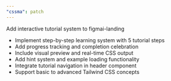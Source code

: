 ```yaml
---
"cssma": patch
---
```


Add interactive tutorial system to figmai-landing

- Implement step-by-step learning system with 5 tutorial steps
- Add progress tracking and completion celebration
- Include visual preview and real-time CSS output
- Add hint system and example loading functionality
- Integrate tutorial navigation in header component
- Support basic to advanced Tailwind CSS concepts
